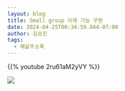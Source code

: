 ```yaml
---
layout: blog
title: Small group 이제 기능 구현
date: 2024-04-25T00:34:59.844-07:00
author: 김승진
tags:
  - 예삶주소록
---
```



{{% youtube 2ru61aM2yVY %}}

![](https://i.imgur.com/2ru61aM2yVY.jpg)


